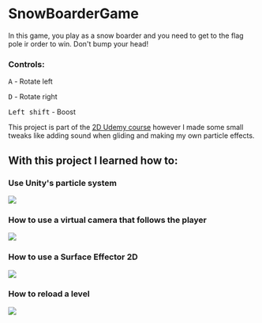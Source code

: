 # SnowBoarderGame
In this game, you play as a snow boarder and you need to get to the flag pole ir order to win. Don't bump your head!

<h3>Controls:</h3>

<kbd>A</kbd> - Rotate left

<kbd>D</kbd> - Rotate right

<kbd>Left shift</kbd> - Boost

This project is part of the [2D Udemy course](https://www.udemy.com/course/unitycourse/) however I made some small tweaks like adding sound when gliding and making my own particle effects.

<h2>With this project I learned how to:</h2>

<h3>Use Unity's particle system</h3>

![](https://github.com/CoDeyooo/SnowBoarderGame/blob/main/GIFS/particleEffects.gif)
<h3>How to use a virtual camera that follows the player</h3>

![](https://github.com/CoDeyooo/SnowBoarderGame/blob/main/GIFS/cameraFollow.gif)
<h3>How to use a Surface Effector 2D</h3>

![](https://github.com/CoDeyooo/SnowBoarderGame/blob/main/GIFS/surfaceEffector.gif)
<h3>How to reload a level</h3>

![](https://github.com/CoDeyooo/SnowBoarderGame/blob/main/GIFS/levelReload.gif)
